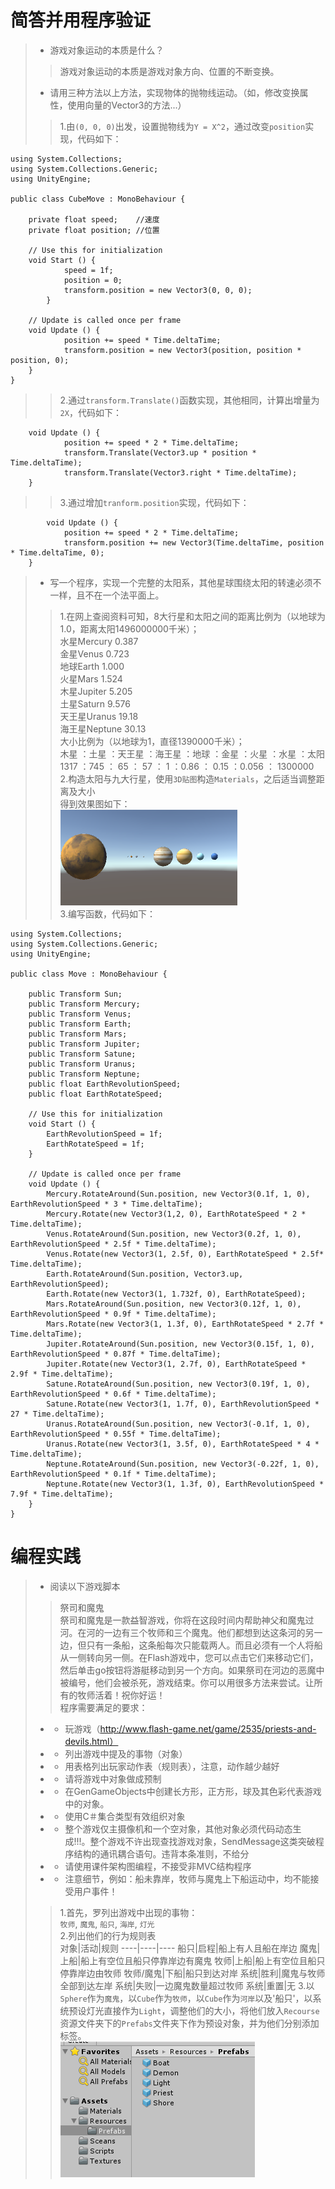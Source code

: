 # 简答并用程序验证
>* 游戏对象运动的本质是什么？
>> 游戏对象运动的本质是游戏对象方向、位置的不断变换。
>* 请用三种方法以上方法，实现物体的抛物线运动。（如，修改变换属性，使用向量的Vector3的方法...）
>> 1.由`(0, 0, 0)`出发，设置抛物线为`Y = X^2`，通过改变`position`实现，代码如下：
```
using System.Collections;
using System.Collections.Generic;
using UnityEngine;

public class CubeMove : MonoBehaviour {

    private float speed;	//速度
    private float position;	//位置

	// Use this for initialization
	void Start () {
            speed = 1f;
            position = 0;
            transform.position = new Vector3(0, 0, 0);
        }
	
	// Update is called once per frame
	void Update () {
            position += speed * Time.deltaTime;
            transform.position = new Vector3(position, position * position, 0);
	}
}
```
>> 2.通过`transform.Translate()`函数实现，其他相同，计算出增量为`2X`，代码如下：
```
	void Update () {
            position += speed * 2 * Time.deltaTime;
            transform.Translate(Vector3.up * position * Time.deltaTime);
            transform.Translate(Vector3.right * Time.deltaTime);
	}
```
>> 3.通过增加`tranform.position`实现，代码如下：
```
        void Update () {
            position += speed * 2 * Time.deltaTime;
            transform.position += new Vector3(Time.deltaTime, position * Time.deltaTime, 0);
	}
```
>* 写一个程序，实现一个完整的太阳系，其他星球围绕太阳的转速必须不一样，且不在一个法平面上。
>> 1.在网上查阅资料可知，8大行星和太阳之间的距离比例为（以地球为1.0，距离太阳1496000000千米）；<br>
水星Mercury 0.387<br>
金星Venus 0.723<br>
地球Earth 1.000<br>
火星Mars 1.524<br>
木星Jupiter 5.205<br>
土星Saturn 9.576<br>
天王星Uranus 19.18<br>
海王星Neptune 30.13<br>
>> 大小比例为（以地球为1，直径1390000千米）；<br>
木星 ：土星 ：天王星 ：海王星 ：地球 ：金星 ：火星 ：水星 ：太阳<br>
1317 ：745 ： 65 ： 57 ： 1 ：0.86 ： 0.15 ：0.056 ： 1300000<br>
>> 2.构造太阳与九大行星，使用`3D贴图`构造`Materials`，之后适当调整距离及大小<br>
>> 得到效果图如下：<br>
![效果图1](https://github.com/wyj16340227/3D-unity/blob/master/%E6%95%88%E6%9E%9C%E5%9B%BE1.png "效果图1")<br>
>> 3.编写函数，代码如下：
```
using System.Collections;
using System.Collections.Generic;
using UnityEngine;

public class Move : MonoBehaviour {

    public Transform Sun;
    public Transform Mercury;
    public Transform Venus;
    public Transform Earth;
    public Transform Mars;
    public Transform Jupiter;
    public Transform Satune;
    public Transform Uranus;
    public Transform Neptune;
    public float EarthRevolutionSpeed;
    public float EarthRotateSpeed;

	// Use this for initialization
	void Start () {
        EarthRevolutionSpeed = 1f;
        EarthRotateSpeed = 1f;
	}
	
	// Update is called once per frame
	void Update () {
        Mercury.RotateAround(Sun.position, new Vector3(0.1f, 1, 0), EarthRevolutionSpeed * 3 * Time.deltaTime);
        Mercury.Rotate(new Vector3(1,2, 0), EarthRotateSpeed * 2 * Time.deltaTime);
        Venus.RotateAround(Sun.position, new Vector3(0.2f, 1, 0), EarthRevolutionSpeed * 2.5f * Time.deltaTime);
        Venus.Rotate(new Vector3(1, 2.5f, 0), EarthRotateSpeed * 2.5f* Time.deltaTime);
        Earth.RotateAround(Sun.position, Vector3.up, EarthRevolutionSpeed);
        Earth.Rotate(new Vector3(1, 1.732f, 0), EarthRotateSpeed);
        Mars.RotateAround(Sun.position, new Vector3(0.12f, 1, 0), EarthRevolutionSpeed * 0.9f * Time.deltaTime);
        Mars.Rotate(new Vector3(1, 1.3f, 0), EarthRotateSpeed * 2.7f * Time.deltaTime);
        Jupiter.RotateAround(Sun.position, new Vector3(0.15f, 1, 0), EarthRevolutionSpeed * 0.87f * Time.deltaTime);
        Jupiter.Rotate(new Vector3(1, 2.7f, 0), EarthRotateSpeed * 2.9f * Time.deltaTime);
        Satune.RotateAround(Sun.position, new Vector3(0.19f, 1, 0), EarthRevolutionSpeed * 0.6f * Time.deltaTime);
        Satune.Rotate(new Vector3(1, 1.7f, 0), EarthRevolutionSpeed * 27 * Time.deltaTime);
        Uranus.RotateAround(Sun.position, new Vector3(-0.1f, 1, 0), EarthRevolutionSpeed * 0.55f * Time.deltaTime);
        Uranus.Rotate(new Vector3(1, 3.5f, 0), EarthRotateSpeed * 4 * Time.deltaTime);
        Neptune.RotateAround(Sun.position, new Vector3(-0.22f, 1, 0), EarthRevolutionSpeed * 0.1f * Time.deltaTime);
        Neptune.Rotate(new Vector3(1, 1.3f, 0), EarthRevolutionSpeed * 7.9f * Time.deltaTime);
    }
}
```
# 编程实践
>* 阅读以下游戏脚本
>> 祭司和魔鬼<br>
>>祭司和魔鬼是一款益智游戏，你将在这段时间内帮助神父和魔鬼过河。在河的一边有三个牧师和三个魔鬼。他们都想到达这条河的另一边，但只有一条船，这条船每次只能载两人。而且必须有一个人将船从一侧转向另一侧。在Flash游戏中，您可以点击它们来移动它们，然后单击go按钮将游艇移动到另一个方向。如果祭司在河边的恶魔中被编号，他们会被杀死，游戏结束。你可以用很多方法来尝试。让所有的牧师活着！祝你好运！<br>
>程序需要满足的要求：<br>
>* * 玩游戏（http://www.flash-game.net/game/2535/priests-and-devils.html）
>* * 列出游戏中提及的事物（对象）
>* * 用表格列出玩家动作表（规则表），注意，动作越少越好
>* * 请将游戏中对象做成预制
>* * 在GenGameObjects中创建长方形，正方形，球及其色彩代表游戏中的对象。
>* * 使用C＃集合类型有效组织对象
>* * 整个游戏仅主摄像机和一个空对象，其他对象必须代码动态生成!!!。整个游戏不许出现查找游戏对象，SendMessage这类突破程序结构的通讯耦合语句。违背本条准则，不给分
>* * 请使用课件架构图编程，不接受非MVC结构程序
>* * 注意细节，例如：船未靠岸，牧师与魔鬼上下船运动中，均不能接受用户事件！
>> 1.首先，罗列出游戏中出现的事物：<br>
`牧师`, `魔鬼`, `船只`, `海岸`, `灯光`<br>
>> 2.列出他们的行为规则表<br>
对象|活动|规则
----|----|----
船只|启程|船上有人且船在岸边
魔鬼|上船|船上有空位且船只停靠岸边有魔鬼
牧师|上船|船上有空位且船只停靠岸边由牧师
牧师/魔鬼|下船|船只到达对岸
系统|胜利|魔鬼与牧师全部到达左岸
系统|失败|一边魔鬼数量超过牧师
系统|重置|无
>> 3.以`Sphere`作为`魔鬼`，以`Cube`作为`牧师`，以`Cube`作为`河岸`以及'船只'，以系统预设灯光直接作为`Light`，调整他们的大小，将他们放入`Recourse`资源文件夹下的`Prefabs`文件夹下作为预设对象，并为他们分别添加标签。<br>
![预设文件](https://github.com/wyj16340227/3D-unity/blob/master/%E9%A2%84%E8%AE%BE%E6%96%87%E4%BB%B6.png "预设文件")<br>
